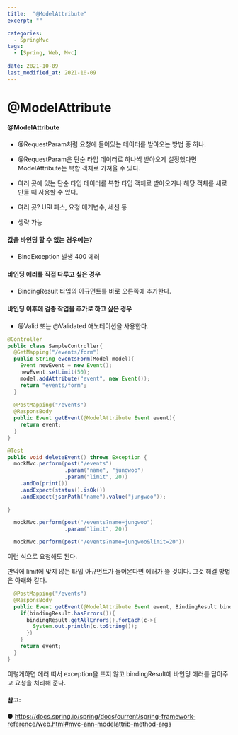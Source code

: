 ```yaml
---
title:  "@ModelAttribute"
excerpt: ""

categories:
  - SpringMvc
tags:
  - [Spring, Web, Mvc]
 
date: 2021-10-09
last_modified_at: 2021-10-09
---
```




# @ModelAttribute

#### @ModelAttribute

- @RequestParam처럼 요청에 들어있는 데이터를 받아오는 방법 중 하나.
- @RequestParam은 단순 타입 데이터로 하나씩 받아오게 설정했다면 ModelAttribute는 복합 객체로 가져올 수 있다.
- 여러 곳에 있는 단순 타입 데이터를 복합 타입 객체로 받아오거나 해당 객체를 새로 만들 때 사용할 수 있다.

- 여러 곳? URI 패스, 요청 매개변수, 세션 등

- 생략 가능

#### 값을 바인딩 할 수 없는 경우에는? 

- BindException 발생 400 에러

#### 바인딩 에러를 직접 다루고 싶은 경우

- BindingResult 타입의 아규먼트를 바로 오른쪽에 추가한다.

#### 바인딩 이후에 검증 작업을 추가로 하고 싶은 경우

- @Valid 또는 @Validated 애노테이션을 사용한다.



```java
@Controller
public class SampleController{
  @GetMapping("/events/form")
  public String eventsForm(Model model){
    Event newEvent = new Event();
    newEvent.setLimit(50);
    model.addAttribute("event", new Event());
    return "events/form";
  }
  
  @PostMapping("/events")
  @ResponsBody
  public Event getEvent(@ModelAttribute Event event){
    return event;
  } 
}
```

```java
@Test
public void deleteEvent() throws Exception {
  mockMvc.perform(post("/events")
                  .param("name", "jungwoo")
                  .param("limit", 20))
    .andDo(print())
    .andExpect(status().isOk())
    .andExpect(jsonPath("name").value("jungwoo"));
    
}
```

```java
  mockMvc.perform(post("/events?name=jungwoo")
                  .param("limit", 20))
```

```java
  mockMvc.perform(post("/events?name=jungwoo&limit=20"))
```

이런 식으로 요청해도 된다.



만약에 limit에 맞지 않는 타입 아규먼트가 들어온다면 에러가 뜰 것이다. 그것 해결 방법은 아래와 같다.

```java
  @PostMapping("/events")
  @ResponsBody
  public Event getEvent(@ModelAttribute Event event, BindingResult bindingResult){
    if(bindingResult.hasErrors()){
      bindingResult.getAllErrors().forEach(c->{
        System.out.println(c.toString());
      })
    }
    return event;
  } 
}
```

이렇게하면 에러 떠서 exception을 뜨지 않고 bindingResult에 바인딩 에러를 담아주고 요청을 처리해 준다.







#### 참고:

● https://docs.spring.io/spring/docs/current/spring-framework-reference/web.html#mvc-ann-modelattrib-method-args